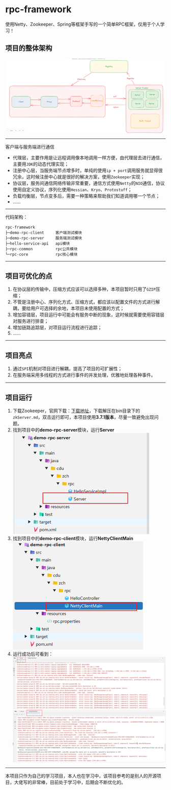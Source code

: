 # rpc-framework
使用Netty、Zookeeper、Spring等框架手写的一个简单RPC框架，仅用于个人学习！

## 项目的整体架构
![rpc-structure](./assets/rpc-structure-2.png)

---
客户端与服务端进行通信
- 代理层，主要作用是让远程调用像本地调用一样方便，由代理层去进行通信，主要用`JDK`的动态代理实现；
- 注册中心层，当服务端节点增多时，单纯的使用`ip + port`调用服务就显得很冗余，这时候注册中心就是很好的解决方案，使用`Zookeeper`实现；
- 协议层，服务间通信网络传输非常重要，通信方式使用`Netty`的`NIO`通信，协议使用自定义协议，序列化使用`Hessian`、`Kryo`、`Protostuff`；
- 负载均衡层，节点变多后，需要一种策略来帮助我们知道调用哪一个节点；
- ......

---
代码架构：
```
rpc-framework
├─demo-rpc-client     客户端测试模块
├─demo-rpc-server     服务端测试模块
├─hello-service-api   api模块
├─rpc-common          rpc公共模块
└─rpc-core            rpc核心模块
```
---
## 项目可优化的点
1. 在协议层的传输中，压缩方式应该可以选择多种，本项目暂时只用了`GZIP`压缩；
2. 不管是注册中心、序列化方式、压缩方式，都应该以配置文件的方式进行解耦，要给用户可选择的余地，本项目未使用配置的方式；
3. 增加容错层，项目运行中可能会有服务中断的现象，这时候就需要使用容错层对服务进行排查；
4. 增加链路追踪层，对项目运行流程进行追踪；
5. ......
---
## 项目亮点
1. 通过`SPI`机制对项目进行解耦，提高了项目的可扩展性；
2. 在服务端采用多线程的方式进行事件的并发处理，优雅地处理各种事件。
---
## 项目运行
1. 下载Zookeeper，官网下载：[下载地址](https://zookeeper.apache.org/releases.html)，下载解压在bin目录下的`zkServer.md`，双击运行即可，本项目使用**3.7.1版本**，尽量一致避免出现问题。 
2. 找到项目中的**demo-rpc-server**模块，运行**Server**
  ![server](./assets/run-server.png)
3. 找到项目中的**demo-rpc-client**模块，运行**NettyClientMain**
  ![client](./assets/run-client.png)
4. 运行成功后可看到：
  ![console-server](./assets/console-server.png)
  ![console-client](./assets/console-client.png)
---

本项目只作为自己的学习项目，本人也在学习中，该项目参考的是别人的开源项目，大佬写的非常棒，目前处于学习中，后期会不断优化的。